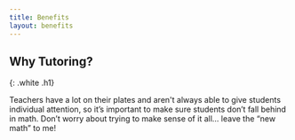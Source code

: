 ```yaml
---
title: Benefits
layout: benefits
---
```


## Why Tutoring?
{: .white .h1}

Teachers have a lot on their plates and aren't always able to give students individual attention, so it’s important to make sure students don’t fall behind in math. Don’t worry about trying to make sense of it all… leave the “new math” to me!
